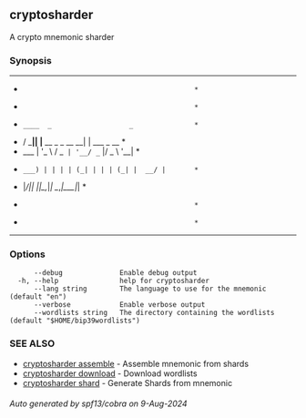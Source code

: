 ## cryptosharder

A crypto mnemonic sharder

### Synopsis

*************************************************
*                                               *
*                                               *
*     ____  _                   _               *
*    / ___|| |__   __ _ _ __ __| | ___ _ __     *
*    \___ \| '_ \ / _` | '__/ _` |/ _ \ '__|    *
*     ___) | | | | (_| | | | (_| |  __/ |       *
*    |____/|_| |_|\__,_|_|  \__,_|\___|_|       *
*                                               *
*                                               *
*************************************************

### Options

```
      --debug              Enable debug output
  -h, --help               help for cryptosharder
      --lang string        The language to use for the mnemonic (default "en")
      --verbose            Enable verbose output
      --wordlists string   The directory containing the wordlists (default "$HOME/bip39wordlists")
```

### SEE ALSO

* [cryptosharder assemble](cryptosharder_assemble.md)	 - Assemble mnemonic from shards
* [cryptosharder download](cryptosharder_download.md)	 - Download wordlists
* [cryptosharder shard](cryptosharder_shard.md)	 - Generate Shards from mnemonic

###### Auto generated by spf13/cobra on 9-Aug-2024
